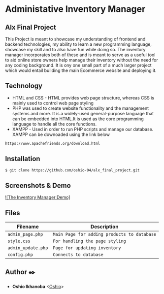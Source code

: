 # Administative Inventory Manager

## Alx Final Project 

This Project is meant to showcase my understanding of frontend and backend technologies, my ability to learn a new  programming language, showcase my skill and to also have fun while doing so. 
The inventory manager incorporates both of these and is meant to serve as a useful tool to aid online store owners help manage their inventory without the need for any coding background. It is ony one small part of a much larger project which would entail building the main Ecommerce website and deploying it.

## Technology
* HTML and CSS - HTML provides web page structure, whereas CSS is mainly used to control web page styling 
* PHP was used to create website functionality and the management systems and more. It is a widely-used general-purpose language that can be embedded into HTML.It is used as the core programming language to handle all the core functions.
* XAMPP - Used in order to run PHP scripts and manage our database. XAMPP can be downoaded using the link below
```sh
https://www.apachefriends.org/download.html
```

## Installation
```sh
$ git clone https://github.com/oshio-94/alx_final_project.git
```

## Screenshots & Demo
[![The Inventory Manager Demo]](https://youtu.be/dpQGXZ1vrFQ)

## Files

| Filename | Description |
| -------- | ----------- |
| `admin_page.php` | `Main Page for adding products to database` |
| `style.css` | `For handling the page styling` |
| `admin_update.php` | `Page for updating inventory` |
| `config.php` | `Connects to database` |

## Author :black_nib:

- **Oshio Ikhanoba** <[Oshio](https://github.com/oshio-94)>